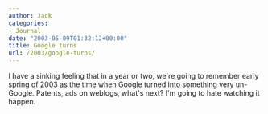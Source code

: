 ```yaml
---
author: Jack
categories:
- Journal
date: "2003-05-09T01:32:12+00:00"
title: Google turns
url: /2003/google-turns/
---
```


I have a sinking feeling that in a year or two, we're going to remember early spring of 2003 as the time when Google turned into something very un-Google. Patents, ads on weblogs, what's next? I'm going to hate watching it happen.